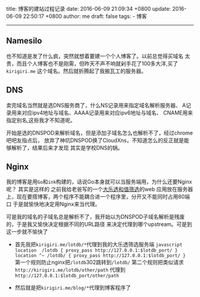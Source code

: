 title: 博客的建站过程记录
date: 2016-06-09 21:09:34 +0800
update: 2016-06-09 22:50:17 +0800
author: me
draft: false
tags: 
    - 博客

---



## Namesilo
也不知道是发了什么疯，突然就想着要建一个个人博客了。以前总觉得买域名
太贵，而且个人博客也不是刚需，但昨天不声不响就剁手花了100多大洋,买了```kirigiri.me```
这个域名。然后就折腾起了我搬瓦工的服务器。

## DNS
卖完域名当然就是选DNS服务商了，什么NS记录用来指定域名解析服务器、
A记录用来对应ipv4地址与域名、AAAA记录用来对应ipv6地址与域名、
CNAME用来指定别名,这些我才不知道呢。

开始是选的DNSPOD来解析域名，但是添加子域名怎么也解析不了，经过chrome吧吧友指点后，
放弃了神坑DNSPOD换了CloudXns，不知道怎么的反正就是能够解析了，结果后来才发现
其实是学校DNS的锅。

## Nginx
我的博客是用```Go```和```ink```构建的，话说Go本身就可以当服务端用，为什么还要Nginx呢？
其实是这样的
之前我给老爸写的一个[大乐透和值筛选](https://lotdb.kirigiri.me)的web
应用放在服务器上，现在要撘博客，两个程序不能耦合进一个程序里，分开又不能同时占用80端口
于是就愉快地决定用Nginx来当代理。

可是我的域名的子域名总是解析不了，我开始以为DNSPOD子域名解析是残废的，于是我又愉快决定根据不同的URL路径
来决定代理到哪个upstream。可是到这一步就不愉快了
+    首先我把```kirigiri.me/lotdb/*```代理到我的大乐透筛选服务端
    ```javascript
    location  /lotdb {
        proxy_pass http://127.0.0.1:$lotdb_port/
    }
    location ^~ /lotdb/ {
        proxy_pass http://127.0.0.1:$lotdb_port/
    }
    ```
    第一个规则防止nginx把```/lotdb```302跳转到```/lotdb/```
    第二个规则把类似请求```http://kirigiri.me/lotdb/other/path```
    代理到```http://127.0.0.1:$lotdb_port/other/path```

+    然后就是把```kirigiri.me/blog/*```代理到博客程序了
